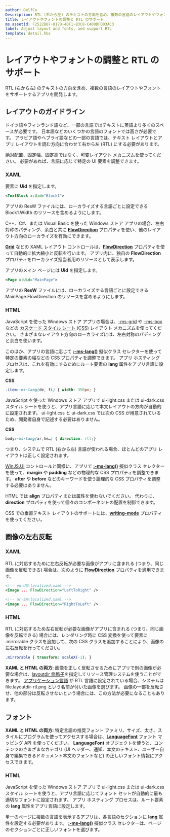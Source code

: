 ```yaml
---
author: DelfCo
Description: RTL (右から左) のテキストの方向を含め、複数の言語のレイアウトやフォントをサポートするアプリを開発します。
title: レイアウトやフォントの調整と RTL のサポート
ms.assetid: F2522B07-017D-40F1-B3C8-C4D0DFD03AC3
label: Adjust layout and fonts, and support RTL
template: detail.hbs
---
```


# レイアウトやフォントの調整と RTL のサポート





RTL (右から左) のテキストの方向を含め、複数の言語のレイアウトやフォントをサポートするアプリを開発します。

## <span id="Layout_guidelines"></span><span id="layout_guidelines"></span><span id="LAYOUT_GUIDELINES"></span>レイアウトのガイドライン


ドイツ語やフィンランド語など、一部の言語ではテキストに英語より多くのスペースが必要です。 日本語などのいくつかの言語のフォントでは高さが必要です。 アラビア語やヘブライ語などの一部の言語では、テキスト レイアウトとアプリ レイアウトを読む方向に合わせて右から左 (RTL) にする必要があります。

絶対配置、固定幅、固定高ではなく、可変レイアウト メカニズムを使ってください。 必要があれば、言語に応じて特定の UI 要素を調整できます。

### <span id="XAML"></span><span id="xaml"></span>XAML

要素に **Uid** を指定します。

```XML
<TextBlock x:Uid="Block1">
```

アプリの ResW ファイルには、ローカライズする言語ごとに設定できる Block1.Width のリソースを含めるようにします。

C++、C\#、または Visual Basic を使った Windows ストア アプリの場合、左右対称のパディング、余白と共に [**FlowDirection**](https://msdn.microsoft.com/library/windows/apps/br208716) プロパティを使い、他のレイアウト方向のローカライズを有効にできます。

[
            **Grid**](https://msdn.microsoft.com/library/windows/apps/br242704) などの XAML レイアウト コントロールは、[**FlowDirection**](https://msdn.microsoft.com/library/windows/apps/br208716) プロパティを使って自動的に拡大縮小と反転を行います。 アプリ内に、独自の **FlowDirection** プロパティをローカライズ担当者用のリソースとして表示します。

アプリのメイン ページには **Uid** を指定します。

```XML
<Page x:Uid="MainPage">
```

アプリの **ResW** ファイルには、ローカライズする言語ごとに設定できる MainPage.FlowDirection のリソースを含めるようにします。

### <span id="HTML"></span><span id="html"></span>HTML

JavaScript を使った Windows ストア アプリの場合は、[-ms-grid](https://msdn.microsoft.com/library/ms531209) や [– ms-box](https://msdn.microsoft.com/en-us/library/windows/apps/hh465453.aspx#g_section) などの [カスケード スタイル シート (CSS)](https://msdn.microsoft.com/en-us/library/windows/apps/hh465453.aspx#f_section) レイアウト メカニズムを使ってください。 さまざまなレイアウト方向のローカライズには、左右対称のパディングと余白を使います。

このほか、アプリの言語に応じて [**:-ms-lang()**](https://msdn.microsoft.com/library/cc848867) 擬似クラス セレクターを使って特定の要素の幅などの CSS プロパティを調整できます。 アプリ ホスティング プロセスは、これを有効にするためにルート要素の **lang** 属性をアプリ言語に設定します。

**CSS**
```CSS
.item:-ms-lang(de, fi) { width: 350px; }
```

JavaScript を使った Windows ストア アプリで ui-light.css または ui-dark.css スタイル シートを使うと、アプリ言語に応じて本文レイアウトの方向が自動的に設定されます。 ui-light.css と ui-dark.css では次の CSS が用意されているため、開発者自身で記述する必要はありません。

**CSS**
```CSS
body:-ms-lang(ar,he…) { direction: rtl;}
```

つまり、システムで RTL (右から左) 言語が使われる場合、ほとんどのアプリ レイアウトは正しく設定されます。

[WinJS.UI](https://msdn.microsoft.com/library/windows/apps/br229782) コントロールと同様に、アプリで [**:-ms-lang()**](https://msdn.microsoft.com/library/cc848867) 擬似クラス セレクターを使って、**margin** や **padding** などの物理的な CSS プロパティを調整できます。 **after** や **before** などのキーワードを使う論理的な CSS プロパティを調整する必要はありません。

HTML では **align** プロパティまたは属性を使わないでください。 代わりに、**direction** プロパティを使って個々のコンポーネントの配置を制御できます。

CSS での垂直テキスト レイアウトのサポートには、[**writing-mode**](https://msdn.microsoft.com/library/ms531187) プロパティを使ってください。

## <span id="Mirroring_images"></span><span id="mirroring_images"></span><span id="MIRRORING_IMAGES"></span>画像の左右反転


### <span id="XAML"></span><span id="xaml"></span>XAML

RTL に対応するために左右反転が必要な画像がアプリに含まれる (つまり、同じ画像を反転できる) 場合は、次のように [**FlowDirection**](https://msdn.microsoft.com/library/windows/apps/br208716) プロパティを適用できます。

```XML
<!-- en-US\localized.xaml -->
<Image ... FlowDirection="LeftToRight" />

<!-- ar-SA\localized.xaml -->
<Image ... FlowDirection="RightToLeft" />
```

### <span id="HTML"></span><span id="html"></span>HTML

RTL に対応するため左右反転が必要な画像がアプリに含まれる (つまり、同じ画像を反転できる) 場合には、レンダリング時に CSS 変換を使って要素に .mirrorable クラスを追加して、次の CSS クラスを追加することにより、画像の左右反転を行ってください。

```CSS
.mirrorable { transform: scaleX(-1); }
```

**XAML と HTML の両方:** 画像を正しく反転させるためにアプリで別の画像が必要な場合は、[layoutdir 修飾子](https://msdn.microsoft.com/library/windows/apps/xaml/hh965324)を指定してリソース管理システムを使うことができます。 [アプリケーション言語](manage-language-and-region.md) が RTL 言語に設定されている場合、システムは file.layoutdir-rtl.png という名前が付いた画像を選びます。 画像の一部を反転させ、他の部分は反転させないという場合には、この方法が必要になることもあります。

## <span id="Fonts"></span><span id="fonts"></span><span id="FONTS"></span>フォント


**XAML と HTML の両方:** 特定言語の推奨フォント ファミリ、サイズ、太さ、スタイルにプログラムを使ってアクセスする場合は、[**LanguageFont**](https://msdn.microsoft.com/library/windows/apps/br206864) フォント マッピング API を使ってください。 **LanguageFont** オブジェクトを使うと、コンテンツのさまざまなカテゴリ (UI ヘッダー、通知、本文のテキスト、ユーザー自身で編集できるドキュメント本文のフォントなど) の正しいフォント情報にアクセスできます。

### <span id="HTML"></span><span id="html"></span>HTML

JavaScript を使った Windows ストア アプリで ui-light.css または ui-dark.css スタイル シートを使うと、アプリ言語に応じてフォント セットが自動的に最も適切なフォントに設定されます。 アプリ ホスティング プロセスは、ルート要素の **lang** 属性をアプリ言語に設定します。

単一のページに複数の言語を表示するアプリは、各言語のセクションに **lang** 属性を設定する必要があります。 [
            **:-ms-lang()**](https://msdn.microsoft.com/library/cc848867) 擬似クラス セレクターは、ページのセクションごとに正しいフォントを選びます。

 

 





<!--HONumber=May16_HO2-->


